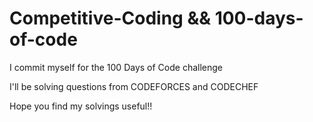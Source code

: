 # Competitive-Coding && 100-days-of-code

I commit myself for the 100 Days of Code challenge

I'll be solving questions from CODEFORCES and CODECHEF

Hope you find my solvings useful!!
